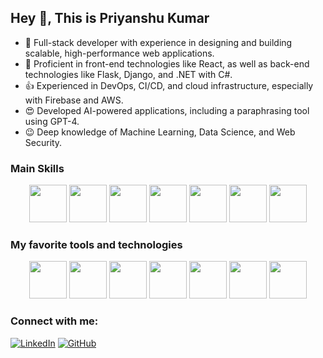 ## Hey 👋, This is Priyanshu Kumar

- 🌳 Full-stack developer with experience in designing and building scalable, high-performance web applications.
- 🌱 Proficient in front-end technologies like React, as well as back-end technologies like Flask, Django, and .NET with C#.
- 👍 Experienced in DevOps, CI/CD, and cloud infrastructure, especially with Firebase and AWS.
- 😍 Developed AI-powered applications, including a paraphrasing tool using GPT-4.
- 😉 Deep knowledge of Machine Learning, Data Science, and Web Security.

### Main Skills

<p align="center">
  <img src="https://cdn.jsdelivr.net/gh/devicons/devicon/icons/python/python-original.svg" height="60"/>
  <img src="https://cdn.jsdelivr.net/gh/devicons/devicon/icons/react/react-original.svg" height="60"/>
  <img src="https://cdn.jsdelivr.net/gh/devicons/devicon/icons/javascript/javascript-original.svg" height="60"/>
  <img src="https://cdn.jsdelivr.net/gh/devicons/devicon/icons/java/java-original.svg" height="60"/>
  <img src="https://cdn.jsdelivr.net/gh/devicons/devicon/icons/django/django-plain.svg" height="60"/>
  <img src="https://cdn.jsdelivr.net/gh/devicons/devicon/icons/flask/flask-original.svg" height="60"/>
  <img src="https://cdn.jsdelivr.net/gh/devicons/devicon/icons/mysql/mysql-original.svg" height="60"/>
</p>

### My favorite tools and technologies

<p align="center">
  <img src="https://cdn.jsdelivr.net/gh/devicons/devicon/icons/react/react-original-wordmark.svg" height="60"/>
  <img src="https://cdn.jsdelivr.net/gh/devicons/devicon/icons/python/python-original-wordmark.svg" height="60"/>
  <img src="https://cdn.jsdelivr.net/gh/devicons/devicon/icons/javascript/javascript-original.svg" height="60"/>
  <img src="https://cdn.jsdelivr.net/gh/devicons/devicon/icons/mysql/mysql-original-wordmark.svg" height="60"/>
  <img src="https://cdn.jsdelivr.net/gh/devicons/devicon/icons/firebase/firebase-plain-wordmark.svg" height="60"/>
  <img src="https://cdn.jsdelivr.net/gh/devicons/devicon/icons/dot-net/dot-net-original.svg" height="60"/>
  <img src="https://cdn.jsdelivr.net/gh/devicons/devicon/icons/vscode/vscode-original.svg" height="60"/>
</p>

### Connect with me:

[![LinkedIn](https://img.shields.io/badge/LinkedIn-0A66C2?style=for-the-badge&logo=linkedin&logoColor=white)](https://www.linkedin.com/in/priyanshu70/)
[![GitHub](https://img.shields.io/badge/GitHub-171515?style=for-the-badge&logo=github&logoColor=white)](https://github.com/therpriyanshu)
